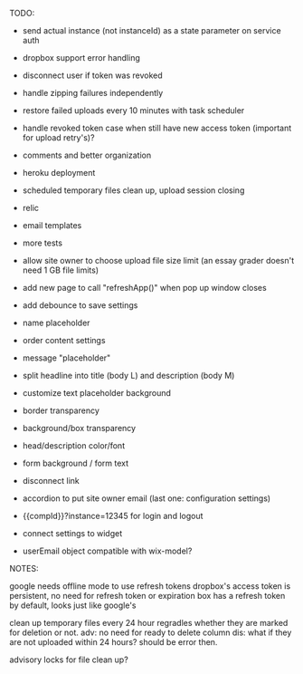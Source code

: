 TODO:

- send actual instance (not instanceId) as a state parameter on service auth
- dropbox support error handling
- disconnect user if token was revoked
- handle zipping failures independently
- restore failed uploads every 10 minutes with task scheduler
- handle revoked token case when still have new access token (important for upload retry's)?
- comments and better organization
- heroku deployment
- scheduled temporary files clean up, upload session closing
- relic
- email templates
- more tests

- allow site owner to choose upload file size limit (an essay grader doesn't need 1 GB file limits)
- add new page to call "refreshApp()" when pop up window closes
- add debounce to save settings
- name placeholder
- order content settings 
- message "placeholder"
- split headline into title (body L) and description (body M)
- customize text placeholder background
- border transparency
- background/box transparency
- head/description color/font
- form background / form text
- disconnect link
- accordion to put site owner email (last one: configuration settings)
- {{compId}}?instance=12345 for login and logout
- connect settings to widget
- userEmail object compatible with wix-model?

NOTES:

google needs offline mode to use refresh tokens
dropbox's access token is persistent, no need for refresh token or expiration
box has a refresh token by default, looks just like google's

clean up temporary files every 24 hour regradles whether they are marked for deletion or not.
adv:
    no need for ready to delete column
dis:
    what if they are not uploaded within 24 hours?
        should be error then.
        
advisory locks for file clean up?
